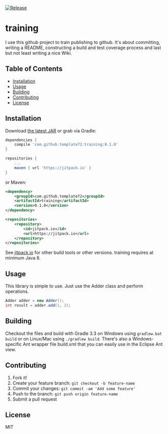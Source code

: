 [![Release](https://jitpack.io/v/template72/training.svg)](https://jitpack.io/#template72/training)

# training

I use this github project to train publishing to github. It's about committing,
writing a README, constructing a build and test coverage process and last but not
least writing a nice Wiki.

## Table of Contents
- [Installation](#installation)
- [Usage](#usage)
- [Building](#building)
- [Contributing](#contributing)
- [License](#license)

## Installation

Download [the latest JAR](http://jitpack.io/com/github/template72/training/0.1.0/training-0.1.0.jar) or grab via Gradle:

```gradle
dependencies {
	compile 'com.github.template72:training:0.1.0'
}

repositories {
	...
	maven { url 'https://jitpack.io' }
}
```

or Maven:

```xml
<dependency>
	<groupId>com.github.template72</groupId>
	<artifactId>training</artifactId>
	<version>0.1.0</version>
</dependency>

<repositories>
	<repository>
		<id>jitpack.io</id>
		<url>https://jitpack.io</url>
	</repository>
</repositories>
```

See [jitpack.io](https://jitpack.io/#template72/training) for other build tools or other versions. training requires at minimum Java 8.


## Usage

This library is simple to use. Just use the Adder class and perform operations.

```java
Adder adder = new Adder();
int result = adder.add(1, 2);
```

## Building

Checkout the files and build with Gradle 3.3 on Windows using `gradlew.bat build` or on Linux/Mac using `./gradlew build`.
There's also a Windows-specific Ant wrapper file build.xml that you can easily use in the Eclipse Ant view.

## Contributing

1. Fork it!
2. Create your feature branch: `git checkout -b feature-name`
3. Commit your changes: `git commit -am 'Add some feature'`
4. Push to the branch: `git push origin feature-name`
5. Submit a pull request

## License

MIT
